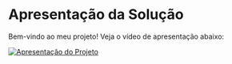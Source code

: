 # Apresentação da Solução



Bem-vindo ao meu projeto! Veja o vídeo de apresentação abaixo:

[![Apresentação do Projeto](https://img.youtube.com/vi/bzxuVojI5lU/maxresdefault.jpg)](https://www.youtube.com/watch?v=bzxuVojI5lU)


